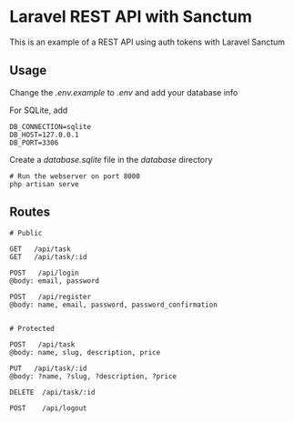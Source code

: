 # Laravel REST API with Sanctum

This is an example of a REST API using auth tokens with Laravel Sanctum

## Usage

Change the *.env.example* to *.env* and add your database info

For SQLite, add
```
DB_CONNECTION=sqlite
DB_HOST=127.0.0.1
DB_PORT=3306
```

Create a _database.sqlite_ file in the _database_ directory

```
# Run the webserver on port 8000
php artisan serve
```

## Routes

```
# Public

GET   /api/task
GET   /api/task/:id

POST   /api/login
@body: email, password

POST   /api/register
@body: name, email, password, password_confirmation


# Protected

POST   /api/task
@body: name, slug, description, price

PUT   /api/task/:id
@body: ?name, ?slug, ?description, ?price

DELETE  /api/task/:id

POST    /api/logout
```
